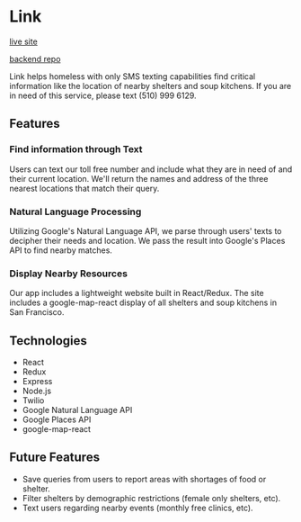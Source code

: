 # Link
[live site](http://link.jchuc.me)

[backend repo](https://github.com/Strauaar/hackathon)

Link helps homeless with only SMS texting capabilities find critical information like the location of nearby shelters and soup kitchens. If you are in need of this service, please text (510) 999 6129.

## Features
### Find information through Text
Users can text our toll free number and include what they are in need of and their current location. We'll return the names and address of the three nearest locations that match their query.

### Natural Language Processing
Utilizing Google's Natural Language API, we parse through users' texts to decipher their needs and location. We pass the result into Google's Places API to find nearby matches.

### Display Nearby Resources
Our app includes a lightweight website built in React/Redux. The site includes a google-map-react display of all shelters and soup kitchens in San Francisco.

## Technologies
* React
* Redux
* Express
* Node.js
* Twilio
* Google Natural Language API
* Google Places API
* google-map-react

## Future Features
* Save queries from users to report areas with shortages of food or shelter.
* Filter shelters by demographic restrictions (female only shelters, etc).
* Text users regarding nearby events (monthly free clinics, etc).
